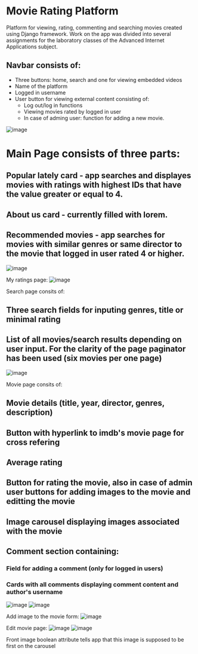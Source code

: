# Movie Rating Platform
Platform for viewing, rating, commenting and searching movies created using Django framework. Work on the app was divided into several assignments for the laboratory classes of the Advanced Internet Applications subject.

## Navbar consists of:
- Three buttons: home, search and one for viewing embedded videos
- Name of the platform
- Logged in username
- User button for viewing external content consisting of:
  - Log out/log in functions
  - Viewing movies rated by logged in user
  - In case of adming user: function for adding a new movie.

![image](https://github.com/Kopczuch/Movie-Rating-Platform/assets/55816369/add820a0-df61-4431-8a97-42eb8995e89b)

# Main Page consists of three parts:
## Popular lately card - app searches and displayes movies with ratings with highest IDs that have the value greater or equal to 4.
## About us card - currently filled with lorem.
## Recommended movies - app searches for movies with similar genres or same director to the movie that logged in user rated 4 or higher.

![image](https://github.com/Kopczuch/Movie-Rating-Platform/assets/55816369/ce7f7d1e-48b1-4968-b5ca-f7469a28919e)

My ratings page:
![image](https://github.com/Kopczuch/Movie-Rating-Platform/assets/55816369/c9e93275-90b5-4517-85ea-1a12f67bc80c)


Search page consits of:
## Three search fields for inputing genres, title or minimal rating
## List of all movies/search results depending on user input. For the clarity of the page paginator has been used (six movies per one page)

![image](https://github.com/Kopczuch/Movie-Rating-Platform/assets/55816369/1a950a36-c5f5-4dbc-8969-7415ca9303a4)

Movie page consits of:
## Movie details (title, year, director, genres, description)
## Button with hyperlink to imdb's movie page for cross refering
## Average rating
## Button for rating the movie, also in case of admin user buttons for adding images to the movie and editting the movie
## Image carousel displaying images associated with the movie
## Comment section containing:
### Field for adding a comment (only for logged in users)
### Cards with all comments displaying comment content and author's username

![image](https://github.com/Kopczuch/Movie-Rating-Platform/assets/55816369/592bfe08-8d9a-4df6-bbe8-f8fda17e7b91)
![image](https://github.com/Kopczuch/Movie-Rating-Platform/assets/55816369/c59d1df8-416f-463c-8bc9-e988336a25bd)

Add image to the movie form:
![image](https://github.com/Kopczuch/Movie-Rating-Platform/assets/55816369/d412557e-55f1-46a9-9f42-ada4340310cf)

Edit movie page:
![image](https://github.com/Kopczuch/Movie-Rating-Platform/assets/55816369/5b7e12b0-0b0b-4242-bf02-a75e32b90578)
![image](https://github.com/Kopczuch/Movie-Rating-Platform/assets/55816369/e12f3496-319c-4234-aae3-988eafb3855a)

Front image boolean attribute tells app that this image is supposed to be first on the carousel


